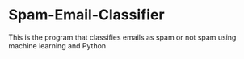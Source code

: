 # Spam-Email-Classifier
This is the program that classifies emails as spam or not spam using machine learning and Python
